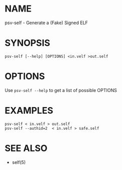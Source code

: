 # NAME

psv-self - Generate a (Fake) Signed ELF

# SYNOPSIS

    psv-self [--help] [OPTIONS] <in.velf >out.self

# OPTIONS

Use `psv-self --help` to get a list of possible OPTIONS

# EXAMPLES

    psv-self < in.velf > out.self
    psv-self --authid=2  < in.velf > safe.self

# SEE ALSO
  - self(5)

